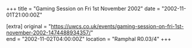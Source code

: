 +++
title = "Gaming Session on Fri 1st November 2002"
date = "2002-11-01T21:00:00Z"

[extra]
original = "https://uwcs.co.uk/events/gaming-session-on-fri-1st-november-2002-1474488934357/"    
end = "2002-11-02T04:00:00Z"
location = "Ramphal R0.03/4"
+++



